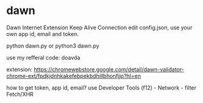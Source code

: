 # dawn
Dawn Internet Extension
Keep Alive Connection
edit config.json, use your own app id, email and token.

python dawn.py
or
python3 dawn.py

use my refferal code: doavda

extension: https://chromewebstore.google.com/detail/dawn-validator-chrome-ext/fpdkjdnhkakefebpekbdhillbhonfjjp?hl=en

how to get token, app id, email?
use Developer Tools (f12) - Network - filter Fetch/XHR
